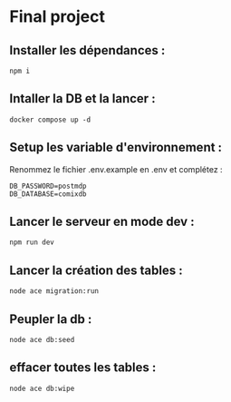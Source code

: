 # Final project

## Installer les dépendances :

`npm i`

## Intaller la DB et la lancer :

`docker compose up -d`

## Setup les variable d'environnement :

Renommez le fichier .env.example en .env et complétez :
```
DB_PASSWORD=postmdp
DB_DATABASE=comixdb
```

## Lancer le serveur en mode dev :

`npm run dev`

## Lancer la création des tables :

`node ace migration:run`

## Peupler la db :

`node ace db:seed`

## effacer toutes les tables :

`node ace db:wipe`